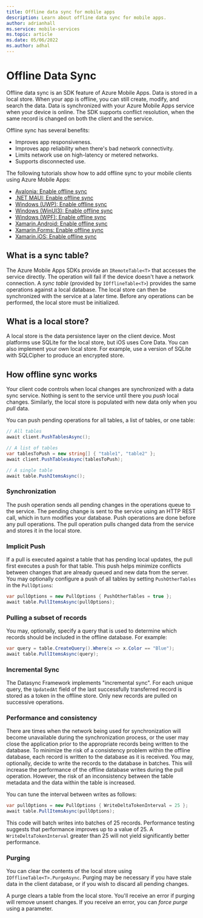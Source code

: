 ```yaml
---
title: Offline data sync for mobile apps
description: Learn about offline data sync for mobile apps.
author: adrianhall
ms.service: mobile-services
ms.topic: article
ms.date: 05/06/2022
ms.author: adhal
---
```


# Offline Data Sync

Offline data sync is an SDK feature of Azure Mobile Apps. Data is stored in a local store.  When your app is offline, you can still create, modify, and search the data. Data is synchronized with your Azure Mobile Apps service when your device is online. The SDK supports conflict resolution, when the same record is changed on both the client and the service.

Offline sync has several benefits:

* Improves app responsiveness.
* Improves app reliability when there's bad network connectivity.
* Limits network use on high-latency or metered networks.
* Supports disconnected use.

The following tutorials show how to add offline sync to your mobile clients using Azure Mobile Apps:

* [Avalonia: Enable offline sync](../quickstarts/avalonia/offline.md)
* [.NET MAUI: Enable offline sync](../quickstarts/maui/offline.md)
* [Windows (UWP): Enable offline sync](../quickstarts/uwp/offline.md)
* [Windows (WinUI3): Enable offline sync](../quickstarts/winui/offline.md)
* [Windows (WPF): Enable offline sync](../quickstarts/wpf/offline.md)
* [Xamarin.Android: Enable offline sync](../quickstarts/xamarin-android/offline.md)
* [Xamarin.Forms: Enable offline sync](../quickstarts/xamarin-forms/offline.md)
* [Xamarin.iOS: Enable offline sync](../quickstarts/xamarin-ios/offline.md)

## What is a sync table?

The Azure Mobile Apps SDKs provide an `IRemoteTable<T>` that accesses the service directly.  The operation will fail if the device doesn't have a network connection.  A *sync table* (provided by `IOfflineTable<T>`) provides the same operations against a local database.  The local store can then be synchronized with the service at a later time.  Before any operations can be performed, the local store must be initialized.

## What is a local store?

A local store is the data persistence layer on the client device. Most platforms use SQLite for the local store, but iOS uses Core Data.  You can also implement your own local store. For example, use a version of SQLite with SQLCipher to produce an encrypted store.

## How offline sync works

Your client code controls when local changes are synchronized with a data sync service. Nothing is sent to the service until there you *push* local changes. Similarly, the local store is populated with new data only when you *pull* data.

You can push pending operations for all tables, a list of tables, or one table:

``` csharp
// All tables
await client.PushTablesAsync();

// A list of tables
var tablesToPush = new string[] { "table1", "table2" };
await client.PushTablesAsync(tablesToPush);

// A single table
await table.PushItemsAsync();
```

### Synchronization

The push operation sends all pending changes in the operations queue to the service.  The pending change is sent to the service using an HTTP REST call, which in turn modifies your database.  Push operations are done before any pull operations.  The pull operation pulls changed data from the service and stores it in the local store.

### Implicit Push

If a pull is executed against a table that has pending local updates, the pull first executes a push for that table. This push helps minimize conflicts between changes that are already queued and new data from the server.  You may optionally configure a push of all tables by setting `PushOtherTables` in the `PullOptions`:

```csharp
var pullOptions = new PullOptions { PushOtherTables = true };
await table.PullItemsAsync(pullOptions);
```

### Pulling a subset of records

You may, optionally, specify a query that is used to determine which records should be included in the offline database.  For example:

```csharp
var query = table.CreateQuery().Where(x => x.Color == "Blue");
await table.PullItemsAsync(query);
```

### Incremental Sync

The Datasync Framework implements "incremental sync".  For each unique query, the `UpdatedAt` field of the last successfully transferred record is stored as a token in the offline store.  Only new records are pulled on successive operations.

### Performance and consistency

There are times when the network being used for synchronization will become unavailable during the synchronization process, or the user may close the application prior to the appropriate records being written to the database.  To minimize the risk of a consistency problem within the offline database, each record is written to the database as it is received.  You may, optionally, decide to write the records to the database in batches.  This will increase the performance of the offline database writes during the pull operation.  However, the risk of an inconsistency between the table metadata and the data within the table is increased.  

You can tune the interval between writes as follows:

```csharp
var pullOptions = new PullOptions { WriteDeltaTokenInterval = 25 };
await table.PullItemsAsync(pullOptions);
```

This code will batch writes into batches of 25 records.  Performance testing suggests that performance improves up to a value of 25. A `WriteDeltaTokenInterval` greater than 25 will not yield significantly better performance.

### Purging

You can clear the contents of the local store using `IOfflineTable<T>.PurgeAsync`. Purging may be necessary if you have stale data in the client database, or if you wish to discard all pending changes.

A purge clears a table from the local store.  You'll receive an error if purging will remove unsent changes. If you receive an error, you can *force purge* using a parameter.
